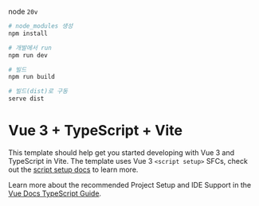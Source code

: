 node `20v`

```zsh
# node_modules 생성
npm install
```

```zsh
# 개발에서 run 
npm run dev
```

```zsh
# 빌드
npm run build
```

```zsh
# 빌드(dist)로 구동
serve dist
```




# Vue 3 + TypeScript + Vite

This template should help get you started developing with Vue 3 and TypeScript in Vite. The template uses Vue 3 `<script setup>` SFCs, check out the [script setup docs](https://v3.vuejs.org/api/sfc-script-setup.html#sfc-script-setup) to learn more.

Learn more about the recommended Project Setup and IDE Support in the [Vue Docs TypeScript Guide](https://vuejs.org/guide/typescript/overview.html#project-setup).


